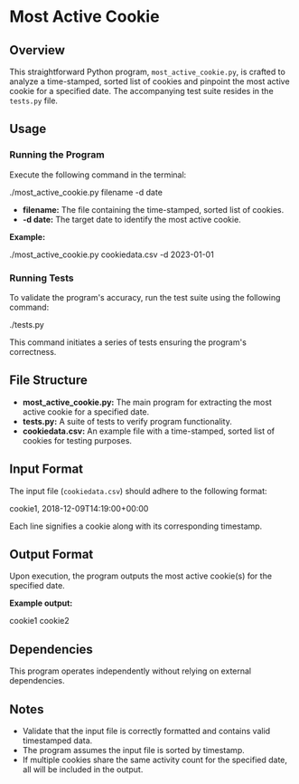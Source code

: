 # Most Active Cookie

## Overview

This straightforward Python program, `most_active_cookie.py`, is crafted to analyze a time-stamped, sorted list of cookies and pinpoint the most active cookie for a specified date. The accompanying test suite resides in the `tests.py` file.

## Usage

### Running the Program

Execute the following command in the terminal:

./most_active_cookie.py filename -d date

- **filename:** The file containing the time-stamped, sorted list of cookies.
- **-d date:** The target date to identify the most active cookie.

**Example:**

./most_active_cookie.py cookiedata.csv -d 2023-01-01

### Running Tests

To validate the program's accuracy, run the test suite using the following command:

./tests.py

This command initiates a series of tests ensuring the program's correctness.

## File Structure

- **most_active_cookie.py:** The main program for extracting the most active cookie for a specified date.
- **tests.py:** A suite of tests to verify program functionality.
- **cookiedata.csv:** An example file with a time-stamped, sorted list of cookies for testing purposes.

## Input Format

The input file (`cookiedata.csv`) should adhere to the following format:


cookie1, 2018-12-09T14:19:00+00:00

Each line signifies a cookie along with its corresponding timestamp.

## Output Format

Upon execution, the program outputs the most active cookie(s) for the specified date.

**Example output:**

cookie1
cookie2


## Dependencies

This program operates independently without relying on external dependencies.

## Notes

- Validate that the input file is correctly formatted and contains valid timestamped data.
- The program assumes the input file is sorted by timestamp.
- If multiple cookies share the same activity count for the specified date, all will be included in the output.

